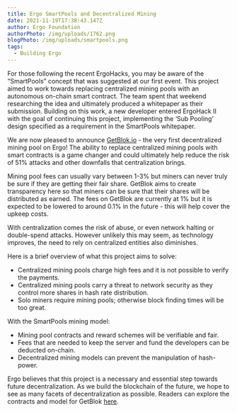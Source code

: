 ```yaml
---
title: Ergo SmartPools and Decentralized Mining
date: 2021-11-19T17:38:43.147Z
author: Ergo Foundation
authorPhoto: /img/uploads/1762.png
blogPhoto: /img/uploads/smartpools.png
tags:
  - Building Ergo
---
```

<!--StartFragment-->

For those following the recent ErgoHacks, you may be aware of the “SmartPools” concept that was suggested at our first event. This project aimed to work towards replacing centralized mining pools with an autonomous on-chain smart contract. The team spent that weekend researching the idea and ultimately produced a whitepaper as their submission. Building on this work, a new developer entered ErgoHack II with the goal of continuing this project, implementing the ‘Sub Pooling’ design specified as a requirement in the SmartPools whitepaper. 



We are now pleased to announce [GetBlok.io](http://ergo.getblok.io) - the very first decentralized mining pool on Ergo! The ability to replace centralized mining pools with smart contracts is a game changer and could ultimately help reduce the risk of 51% attacks and other downfalls that centralization brings.



Mining pool fees can usually vary between 1-3% but miners can never truly be sure if they are getting their fair share. GetBlok aims to create transparency here so that miners can be sure that their shares will be distributed as earned. The fees on GetBlok are currently at 1% but it is expected to be lowered to around 0.1% in the future - this will help cover the upkeep costs.



With centralization comes the risk of abuse, or even network halting or double-spend attacks. However unlikely this may seem, as technology improves, the need to rely on centralized entities also diminishes. 



Here is a brief overview of what this project aims to solve:



* Centralized mining pools charge high fees and it is not possible to verify the payments.
* Centralized mining pools carry a threat to network security as they control more shares in hash rate distribution.
* Solo miners require mining pools; otherwise block finding times will be too great.



With the SmartPools mining model: 



* Mining pool contracts and reward schemes will be verifiable and fair.
* Fees that are needed to keep the server and fund the developers can be deducted on-chain. 
* Decentralized mining models can prevent the manipulation of hash-power.

Ergo believes that this project is a necessary and essential step towards future decentralization. As we build the blockchain of the future, we hope to see as many facets of decentralization as possible. Readers can explore the contracts and model for GetBlok [here](https://bit.ly/3oIQ53o).

<!--EndFragment-->